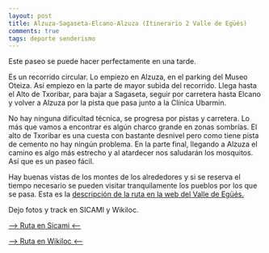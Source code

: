 ```yaml
---
layout: post
title: Alzuza-Sagaseta-Elcano-Alzuza (Itinerario 2 Valle de Egüés)
comments: true
tags: deporte senderismo
---
```


Este paseo se puede hacer perfectamente en una tarde.  

Es un recorrido circular. Lo empiezo en Alzuza, en el parking del Museo Oteiza. Así empiezo en la parte de mayor subida del recorrido.  Llega hasta el Alto de Txoribar, para bajar a Sagaseta, seguir por carretera hasta Elcano y volver a Alzuza por la pista que pasa junto a la Clínica Ubarmin.

No hay ninguna dificultad técnica, se progresa por pistas y carretera.  Lo más que vamos a encontrar es algún charco grande en zonas sombrías.  El alto de Txoribar es una cuesta con bastante desnivel pero como tiene pista de cemento no hay ningún problema.  En la parte final, llegando a Alzuza el camino es algo más estrecho y al atardecer nos saludarán los mosquitos.  Así que es un paseo fácil.

Hay buenas vistas de los montes de los alrededores y si se reserva el tiempo necesario se pueden visitar tranquilamente los pueblos por los que se pasa.  Esta es la [descripción de la ruta en la web del Valle de Egüés.](https://www.valledeegues.com/recurso_turistico_cp/itinerario-02-elcano-alzuza-sagaseta-elcano/ "descripción de la ruta en la web del Valle de Egüés")

Dejo fotos y track en SICAMI y Wikiloc.

[--> Ruta en Sicami <--](https://sicami.com/track/29725/1286095?share=true&hash=5597a192 "Ruta en Sicami")

[--> Ruta en Wikiloc <--](https://es.wikiloc.com/rutas-senderismo/alzuza-alto-de-txoribar-sagaseta-elcano-alzuza-itinerario-2-valle-de-egues-181557712 "Ruta en Wikiloc")
